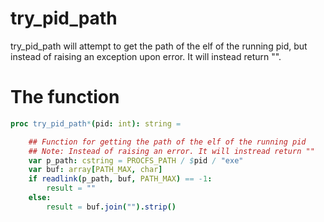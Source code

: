 # try_pid_path

try_pid_path will attempt to get the path of the elf of the running pid, but instead of raising
an exception upon error. It will instead return "".

# The function
```nim
proc try_pid_path*(pid: int): string =

    ## Function for getting the path of the elf of the running pid
    ## Note: Instead of raising an error. It will instread return ""
    var p_path: cstring = PROCFS_PATH / $pid / "exe"
    var buf: array[PATH_MAX, char]
    if readlink(p_path, buf, PATH_MAX) == -1:
        result = ""
    else:
        result = buf.join("").strip()
```